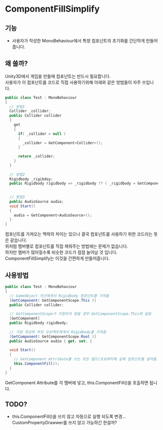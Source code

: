 # ComponentFillSimplify
## 기능
* 사용자가 작성한 MonoBehaviour에서 특정 컴포넌트의 초기화를 간단하게 만들어줍니다.

## 왜 쓸까?
Unity3D에서 게임을 만들때 컴포넌트는 반드시 필요합니다.  
사용자가 이 컴포넌트를 코드로 직접 사용하기위해 아래와 같은 방법들이 자주 쓰입니다.
```C#
public class Test : MonoBehaviour
{
  // 방법1
  Collider _collider;
  public Collider collider
  {
    get
    {
      if( _collider = null )
      {
        _collider = GetComponent<Collider>();
      }
      
      return _collider;
    }
  }
  
  // 방법2
  Rigidbody _rigibdoy;
  public Rigidbody rigidbody => _rigidbody ?? ( _rigidbody = GetComponent<Rigidbody>() );
  
  
  // 방법3
  public AudioSource audio;
  void Start()
  {
    audio = GetComponent<AudioSource>();
  }
}
```
컴포넌트를 가져오는 맥락의 차이는 있으나 결국 컴포넌트를 사용하기 위한 코드라는 뜻은 같습니다.  
위처럼 멤버별로 컴포넌트를 직접 채워주는 방법에는 문제가 없습니다.  
하지만 멤버가 많아질수록 비슷한 코드가 점점 늘어날 것 입니다.  
ComponentFillSimplify는 이것을 간편하게 만들어줍니다.  

## 사용방법
```C#
public class Test : MonoBehaviour
{
  // GameObject 자신에게서 Rigidbody 컴포넌트를 가져옴
  [GetComponent( GetComponentScope.This )]
  public Collider collider;
  
  // GetComponentScope가 지정되지 않을 경우 GetComponentScope.This와 같음
  [GetComponent]
  public Rigidbody rigidbody;
  
  // 가장 최상위 부모 오브젝트에게서 Rigidbody를 가져옴
  [GetComponent( GetComponentScope.Root )]
  public AudioSource audio { get; set; }
  
  void Start()
  {
    // GetComponent Attribute를 쓰는 모든 필드/프로퍼티에 실제 컴포넌트를 넣어줌.
    this.ComponentFill();
  }
}
```
GetComponent Attribute를 각 멤버에 넣고, this.ComponentFill()을 호출하면 됩니다.

## TODO?
* this.ComponentFill()을 쓰지 않고 자동으로 실행 되도록 변경... CustomPropertyDrawwer를 쓰지 않고 가능하긴 한걸까?
